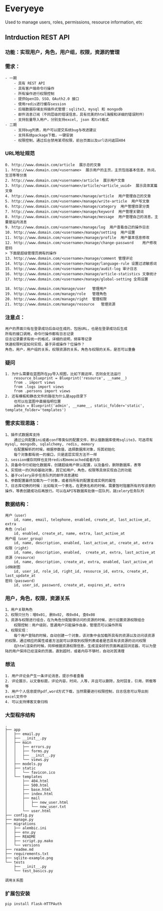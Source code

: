 # Everyeye
Used to manage users, roles, permissions, resource information, etc

## Intrduction REST API
### 功能：实现用户，角色，用户组，权限，资源的管理
### 需求：
    - 一期
        - 具有 REST API
        - 具有客户端命令行操作
        - 所有操作进行权限控制
        - 提供OpenID、SSO、OAuth2.0 接口
        - 使用redis进行缓存session
        - 后端数据存储支持插件式管理：sqlite3, mysql 和 mongodb
        - 邮件消息订阅（不同层级的错误信息，具有优美的html海报和详细的错误附件）
        - 支持批量导入用户，分别支持excel, json 和txt格式
    - 二期
        - 支持bug列表，用户可以提交系统bug与改进建议
        - 支持系统package下载，一键安装
        - 权限控制，通过后台禁用某项权限，前台页面以及url访问返回404

### URL地址规范
    0. http://www.domain.com/article  展示总的文章
    1. http://www.domain.com/<username>  展示用户的主页，主页包括基本信息，热词，生活等等分类
    2. http://www.domain.com/<username>/article  展示用户文章
    3. http://www.domain.com/<username>/article/<article_uuid>  展示具体某篇文章
    4. http://www.domain.com/<username>/manage/article  用户管理自己的文章
    5. http://www.domain.com/<username>/manage/write-article  用户写文章
    6. http://www.domain.com/<username>/manage/category  用户管理目录分类
    7. http://www.domain.com/<username>/manage/keyword  用户管理关键词
    8. http://www.domain.com/<username>/manage/message  用户管理自己的消息，主要是站内消息
    9. http://www.domain.com/<username>/manage/log  用户查看自己的操作日志
    10. http://www.domain.com/<username>/manage/setting  用户设置
    11. http://www.domain.com/<username>/manage/profile  用户基本信息修改
    12. http://www.domain.com/<username>/manage/change-password    用户修改密码
    > 下面是超级管理员拥有的操作
    13. http://www.domain.com/<username>/manage/comment 管理评论
    14. http://www.domain.com/<username>/manage/language-rule 设置过滤敏感词
    15. http://www.domain.com/<username>/manage/audit-log 审计日志
    16. http://www.domain.com/<username>/manage/article-statistics 文章统计
    17. http://www.domain.com/<username>/manage/global-setting 全局设置

    18. http://www.domain.com/manage/user   管理用户
    19. http://www.domain.com/manage/role   管理角色
    20. http://www.domain.com/manage/right  管理权限
    21. http://www.domain.com/manage/resource   管理资源
### 注意点：
    用户的界面只有在登录成功后自动生成的，包括URL，也是在登录成功后生成
    所有的接口调用，命令行操作都有日志记录
    日志记录要求有统一的格式，详细的说明，频率等记录
    快速权限判定如何实现，基于异或操作？位操作？
    角色，用户，用户组的关系，权限资源的关系，角色与权限的关系，是否可以重叠

### 疑问
    1. 为什么需要在蓝图所在py导入视图，比如下面这样，否则会无法运行
        resource_blueprint = Blueprint('resource', __name__)
        from . import views
        from .logs import views
        from .persons import views
    2. 还有模板和静态文件的路径为什么是app目录下
        也可以在蓝图中直接指明位置
        admin = Blueprint('admin', __name__, static_folder='static', template_folder='templates')

### 需求实现思路：
    1、插件式数据库支持
        通过公共配置ini或者conf等类似的配置文件，默认值数据库使用sqlite3，可选项有mysql, mongodb, sqlalchemy, redis, memory
        在配置解析的时候，根据参数值，选择数据库对象，将其初始化
        每个对象都有统一的接口，只是底层实现方法不一样
    2、session缓存同样也支持redis和memcached或者内存
    3、具备命令行初始化数据库，创建超级用户默认配置，以及备份，删除数据库，表等
    4、实现统一的CRUD基础对象，其它如用户，角色，权限等具体实现自己的功能
    5、基于celery异步任务队列的邮件消息通知
    6、参数配置最终加载为一个对象，或者将所有的配置变成实例的属性
    7、日志库切换的时候：比如每天一个表名，在更换名称的时候，需要暂时阻塞所有的写该表的操作，等表创建成功后再放行。可以在API写数据库处做一层队列，就celery任务队列

### 数据结构：
    用户（user）
        id, name, email, telephone, enabled, create_at, last_active_at, extra
    角色（role）
        id, enabled, create_at, name, extra, last_active_at
    用户组（user_group）
        id, name, description, enabled, last_active_at, create_at, extra
    权限（right）
        id, name, description, enabled,  create_at, extra, last_active_at
    资源（resource）
        id, name, description, create_at, extra, enabled, last_active_at
    id映射图
        id, user_id, role_id, right_id, resource_id, extra, create_at, last_update_at
    密码（password）
        id, user_id, password, create_at, expires_at, extra

### 用户，角色，权限，资源关系
    1、用户关联角色
    2、权限只分为：增0x01, 删0x02, 改0x04, 查0x08
    3、资源与权限进行组合，在为角色分配能够访问的资源的时候，进行设置资源权限组合
        权限控制：用户级别，普通用户只能操作自身，管理员可以操作所有
    4、权限实现：
        每个用户登陆的时候，自动创建一个对象，该对象中会加载所具有的资源以及访问该资源的权限，通过相应的属性或者方法就可以获取到权限列表或者是否具有该资源的访问权限
        在html渲染的时候，同样根据资源权限信息，生成渲染好的页面再返回浏览器，可以为登陆的用户保持已经渲染的页面，直到超时，或者内存不够时，自动对其清理

### 想法
    1. 用户评论会产生一条评论消息，提示作者查看
    2. 评论展示，以文章标题，评论内容，时间，人等，并且可以删除，及时回复，引用，转载等等
    3. 用户个人信息提供pdf,word方式下载，当然需要进行权限控制，日志信息可以导出到excel文件中
    4. 可以支持博客文章归档
### 大型程序结构
```
.
├── app
│   ├── email.py
│   ├── __init__.py
│   ├── main
│   │   ├── errors.py
│   │   ├── forms.py
│   │   ├── __init__.py
│   │   └── views.py
│   ├── models.py
│   ├── static
│   │   └── favicon.ico
│   └── templates
│       ├── 404.html
│       ├── 500.html
│       ├── base.html
│       ├── index.html
│       ├── mail
│       │   ├── new_user.html
│       │   └── new_user.txt
│       └── user.html
├── config.py
├── manage.py
├── migrations
│   ├── alembic.ini
│   ├── env.py
│   ├── README
│   ├── script.py.mako
│   └── versions
├── readme.md
├── requirements.txt
├── sqlite-example.png
└── tests
    ├── __init__.py
    └── test_basics.py
```
    调用关系图
### 扩展包安装
    pip install Flask-HTTPAuth


